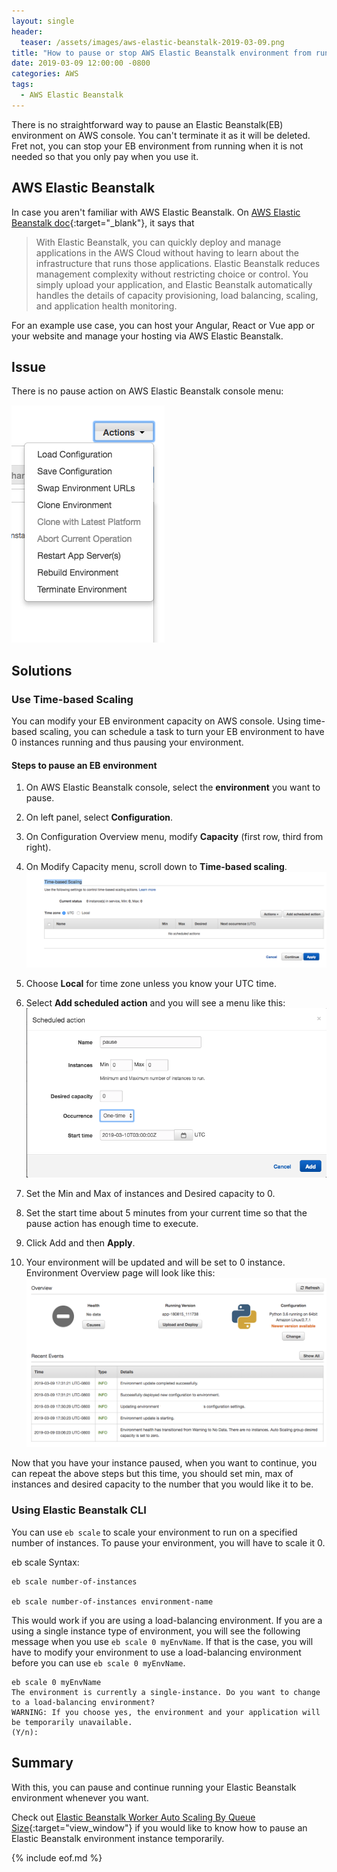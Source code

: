 ```yaml
---
layout: single
header:
  teaser: /assets/images/aws-elastic-beanstalk-2019-03-09.png
title: "How to pause or stop AWS Elastic Beanstalk environment from running?"
date: 2019-03-09 12:00:00 -0800
categories: AWS
tags:
  - AWS Elastic Beanstalk
---
```

There is no straightforward way to pause an Elastic Beanstalk(EB) environment on AWS console. You can't terminate it as it will be deleted.   
Fret not, you can stop your EB environment from running when it is not needed so that you only pay when you use it.

## AWS Elastic Beanstalk
In case you aren't familiar with AWS Elastic Beanstalk. On [AWS Elastic Beanstalk doc](https://docs.aws.amazon.com/elasticbeanstalk/latest/dg/Welcome.html){:target="_blank"}, it says that 

> With Elastic Beanstalk, you can quickly deploy and manage applications in the AWS Cloud without having to learn about the infrastructure that runs those applications. Elastic Beanstalk reduces management complexity without restricting choice or control. You simply upload your application, and Elastic Beanstalk automatically handles the details of capacity provisioning, load balancing, scaling, and application health monitoring.

For an example use case, you can host your Angular, React or Vue app or your website and manage your hosting via AWS Elastic Beanstalk.

## Issue
There is no pause action on AWS Elastic Beanstalk console menu:

![AWS Elastic Beanstalk Console Action Menu](/assets/images/aws-elastic-beanstalk-console-actions-menu-2019-03-09.png)

## Solutions
### Use Time-based Scaling
You can modify your EB environment capacity on AWS console. Using time-based scaling, you can schedule a task to turn your EB environment to have 0 instances running and thus pausing your environment.

#### Steps to pause an EB environment
1. On AWS Elastic Beanstalk console, select the **environment** you want to pause.
2. On left panel, select **Configuration**.
3. On Configuration Overview menu, modify **Capacity** (first row, third from right).
4. On Modify Capacity menu, scroll down to **Time-based scaling**.
![AWS Elastic Beanstalk Time-based Scaling](/assets/images/aws-elastic-beanstalk-console-time-based-scaling-2019-03-09.png)

5. Choose **Local** for time zone unless you know your UTC time. 
6. Select **Add scheduled action** and you will see a menu like this:   
![AWS Elastic Beanstalk Scheduled Action](/assets/images/aws-elastic-beanstalk-console-scheduled-action-2019-03-09.png)

7. Set the Min and Max of instances and Desired capacity to 0.  
8. Set the start time about 5 minutes from your current time so that the pause action has enough time to execute. 
9. Click Add and then **Apply**.
10. Your environment will be updated and will be set to 0 instance.  
Environment Overview page will look like this:
![AWS Elastic Beanstalk Environment Paused State](/assets/images/aws-elastic-beanstalk-environment-paused-instance-zero-2019-03-09.png)

Now that you have your instance paused, when you want to continue, you can repeat the above steps but this time, you should set min, max of instances and desired capacity to the number that you would like it to be.
### Using Elastic Beanstalk CLI
You can use `eb scale` to scale your environment to run on a specified number of instances. To pause your environment, you will have to scale it 0. 

eb scale Syntax:
```
eb scale number-of-instances

eb scale number-of-instances environment-name
```

This would work if you are using a load-balancing environment. If you are a using a single instance type of environment, you will see the following message when you use `eb scale 0 myEnvName`. If that is the case, you will have to modify your environment to use a load-balancing environment before you can use `eb scale 0 myEnvName`.

```
eb scale 0 myEnvName
The environment is currently a single-instance. Do you want to change to a load-balancing environment?
WARNING: If you choose yes, the environment and your application will be temporarily unavailable.
(Y/n): 
```

## Summary
With this, you can pause and continue running your Elastic Beanstalk environment whenever you want.

Check out [Elastic Beanstalk Worker Auto Scaling By Queue Size](https://jun711.github.io/aws/aws-elastic-beanstalk-worker-auto-scale-by-queue-size/){:target="view_window"} if you would like to know how to pause an Elastic Beanstalk environment instance temporarily.  

{% include eof.md %}

